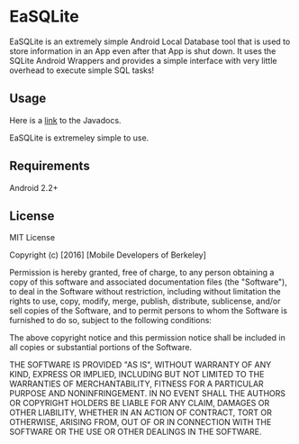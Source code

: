 # EaSQLite
EaSQLite is an extremely simple Android Local Database tool that is used to store information in an App even after that App is shut down. It uses the SQLite Android Wrappers and provides a simple interface with very little overhead to execute simple SQL tasks!

## Usage
Here is a [link](http://sirjankafle.me/easqlite/) to the Javadocs.

EaSQLite is extremeley simple to use. 

## Requirements
Android 2.2+

## License
MIT License

Copyright (c) [2016] [Mobile Developers of Berkeley]

Permission is hereby granted, free of charge, to any person obtaining a copy
of this software and associated documentation files (the "Software"), to deal
in the Software without restriction, including without limitation the rights
to use, copy, modify, merge, publish, distribute, sublicense, and/or sell
copies of the Software, and to permit persons to whom the Software is
furnished to do so, subject to the following conditions:

The above copyright notice and this permission notice shall be included in all
copies or substantial portions of the Software.

THE SOFTWARE IS PROVIDED "AS IS", WITHOUT WARRANTY OF ANY KIND, EXPRESS OR
IMPLIED, INCLUDING BUT NOT LIMITED TO THE WARRANTIES OF MERCHANTABILITY,
FITNESS FOR A PARTICULAR PURPOSE AND NONINFRINGEMENT. IN NO EVENT SHALL THE
AUTHORS OR COPYRIGHT HOLDERS BE LIABLE FOR ANY CLAIM, DAMAGES OR OTHER
LIABILITY, WHETHER IN AN ACTION OF CONTRACT, TORT OR OTHERWISE, ARISING FROM,
OUT OF OR IN CONNECTION WITH THE SOFTWARE OR THE USE OR OTHER DEALINGS IN THE
SOFTWARE.
